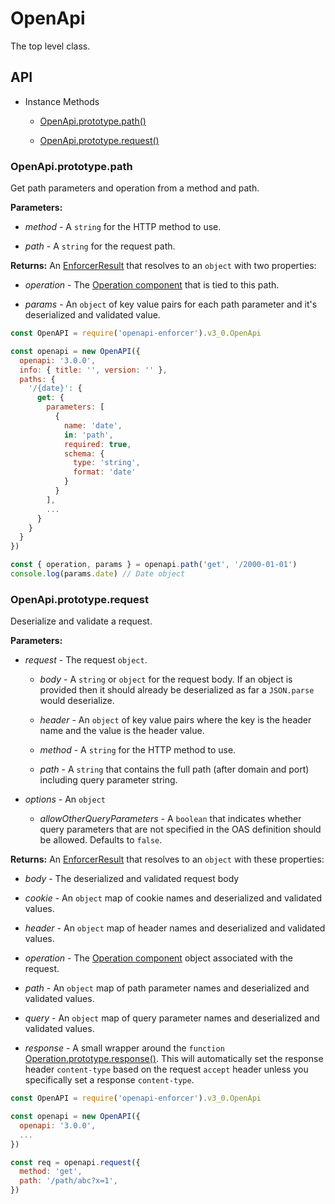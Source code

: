 # OpenApi

The top level class.

## API

- Instance Methods

  - [OpenApi.prototype.path()](#openapiprototypepath)

  - [OpenApi.prototype.request()](#openapiprototyperequest)

### OpenApi.prototype.path

Get path parameters and operation from a method and path.

**Parameters:**

- *method* - A `string` for the HTTP method to use.

- *path* - A `string` for the request path.

**Returns:** An [EnforcerResult](../enforcer-result.md) that resolves to an `object` with two properties:

- *operation* - The [Operation component](./operation.md) that is tied to this path.

- *params* - An `object` of key value pairs for each path parameter and it's deserialized and validated value.

```js
const OpenAPI = require('openapi-enforcer').v3_0.OpenApi

const openapi = new OpenAPI({
  openapi: '3.0.0',
  info: { title: '', version: '' },
  paths: {
    '/{date}': {
      get: {
        parameters: [
          {
            name: 'date',
            in: 'path',
            required: true,
            schema: {
              type: 'string',
              format: 'date'
            }
          }
        ],
        ...
      }
    }
  }
})

const { operation, params } = openapi.path('get', '/2000-01-01')
console.log(params.date) // Date object
```

### OpenApi.prototype.request

Deserialize and validate a request.

**Parameters:**

- *request* - The request `object`.

  - *body* - A `string` or `object` for the request body. If an object is provided then it should already be deserialized as far a `JSON.parse` would deserialize.

  - *header* - An `object` of key value pairs where the key is the header name and the value is the header value.

  - *method* - A `string` for the HTTP method to use.

  - *path* - A `string` that contains the full path (after domain and port) including query parameter string.

- *options* - An `object`

  - *allowOtherQueryParameters* - A `boolean` that indicates whether query parameters that are not specified in the OAS definition should be allowed. Defaults to `false`.

**Returns:** An [EnforcerResult](../enforcer-result.md) that resolves to an `object` with these properties:

- *body* - The deserialized and validated request body

- *cookie* - An `object` map of cookie names and deserialized and validated values. 

- *header* - An `object` map of header names and deserialized and validated values.

- *operation* - The [Operation component](./operation.md) object associated with the request.

- *path* - An `object` map of path parameter names and deserialized and validated values.

- *query* - An `object` map of query parameter names and deserialized and validated values.

- *response* - A small wrapper around the `function` [Operation.prototype.response()](./operation.md#operationprototyperesponse). This will automatically set the response header `content-type` based on the request `accept` header unless you specifically set a response `content-type`.

```js
const OpenAPI = require('openapi-enforcer').v3_0.OpenApi

const openapi = new OpenAPI({
  openapi: '3.0.0',
  ... 
})

const req = openapi.request({
  method: 'get',
  path: '/path/abc?x=1',
})
```
